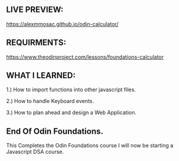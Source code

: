 ##  LIVE PREVIEW: 
https://alexmmosac.github.io/odin-calculator/

## REQUIRMENTS: 
https://www.theodinproject.com/lessons/foundations-calculator


## WHAT I LEARNED:
1.) How to import functions into other javascript files. 

2.) How to handle Keyboard events. 

3.) How to plan ahead and design a Web Application. 


## End Of Odin Foundations. 

This Completes the Odin Foundations course I will now be starting a Javascript DSA course. 
